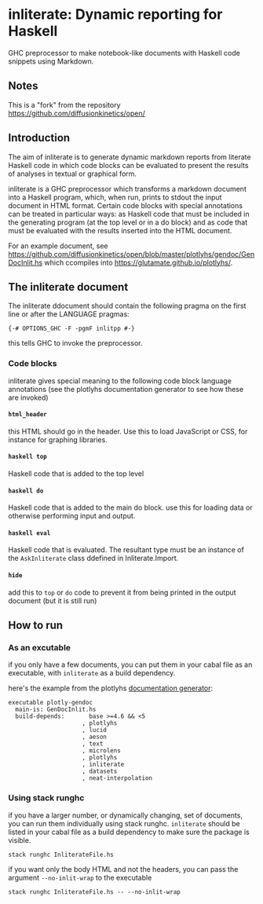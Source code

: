 # inliterate: Dynamic reporting for Haskell

GHC preprocessor to make notebook-like documents with Haskell code snippets using Markdown.

## Notes

This is a "fork" from the repository https://github.com/diffusionkinetics/open/

## Introduction

The aim of inliterate is to generate dynamic markdown reports from literate Haskell code in which
code blocks can be evaluated to present the results of analyses in textual or graphical form.

inliterate is a GHC preprocessor which transforms a markdown document into a Haskell program, 
which, when run, prints to stdout the input document in HTML format. Certain code blocks with special
annotations can be treated in particular ways: as Haskell code that must be included in the 
generating program (at the top level or in a do block) and as code that must be evaluated with the results
inserted into the HTML document.

For an example document, see https://github.com/diffusionkinetics/open/blob/master/plotlyhs/gendoc/GenDocInlit.hs which 
ccompiles into https://glutamate.github.io/plotlyhs/.

## The inliterate document

The inliterate ddocument should contain the following pragma on the first line or after the LANGUAGE pragmas:

```
{-# OPTIONS_GHC -F -pgmF inlitpp #-}
```

this tells GHC to invoke the preprocessor.

### Code blocks

inliterate gives special meaning to the following code block language annotations (see the plotlyhs documentation 
generator to see how these are invoked)

#### `html_header`

this HTML should go in the header. Use this to load JavaScript or CSS, for instance for graphing libraries.

#### `haskell top`

Haskell code that is added to the top level

#### `haskell do`

Haskell code that is added to the main do block. use this for loading data or otherwise performing input and output.

#### `haskell eval`

Haskell code that is evaluated. The resultant type must be an instance of the `AskInliterate` class ddefined in 
Inliterate.Import. 

#### `hide`

add this to `top` or `do` code to prevent it from being printed in the output document (but it is still run)

## How to run

### As an excutable

if you only have a few documents, you can put them in your cabal file as an executable, with `inliterate` as a build dependency.

here's the example from the plotlyhs [documentation generator](https://github.com/diffusionkinetics/open/blob/bf3e3211f936d1c66ee5f4828a6e26d4a2d5df76/plotlyhs/gendoc/plotly-gendoc.cabal#L15-L26):

```
executable plotly-gendoc
  main-is: GenDocInlit.hs
  build-depends:       base >=4.6 && <5
                     , plotlyhs
                     , lucid
                     , aeson
                     , text
                     , microlens
                     , plotlyhs
                     , inliterate
                     , datasets
                     , neat-interpolation
```

### Using stack runghc

if you have a larger number, or dynamically changing, set of documents, you can run them individually using stack runghc. `inliterate`
should be listed in your cabal file as a build dependency to make sure the package is visible.

```
stack runghc InliterateFile.hs
```
if you want only the body HTML and not the headers, you can pass the argument `--no-inlit-wrap` to the executable
```
stack runghc InliterateFile.hs -- --no-inlit-wrap
```